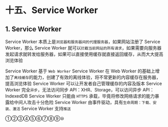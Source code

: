 # 十五、Service Worker

## 1. Service Worker

Service Worker 本质上是`浏览器和服务器间的代理服务器`，如果网站注册了 Service Worker，那么 Service Worker 就可以`拦截当前网站的所有请求`，如果需要向服务器发起请求就转发给服务器，如果可以直接使用缓存就直接返回缓存，从而大大提高浏览体验

Service Worker 基于 `Web Worker`
Service Worker 在 Web Worker 的基础上增加了`离线缓存`的能力，创建了有效的离线体验，将不常更新的内容缓存在服务器，提高浏览体验
Service Worker 可以让开发者自己管理缓存的内容及版本
Service Worker 完全`异步`，无法访问同步 API：XHR、Storage，可以访问异步 API：IndexedDB
Service Worker 只能由 `HTTPS` 承载，毕竟将修改网络请求的能力暴露给中间人攻击十分危险
Service Worker 由事件驱动，具有`生命周期：下载、安装、激活`
Service Worker 支持`推送`

①②③④⑤⑥⑦⑧⑨⑩
